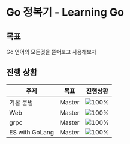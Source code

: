 # Go 정복기 - Learning Go

## 목표
Go 언어의 모든것을 뜯어보고 사용해보자

## 진행 상황
| 주제             | 목표     | 진행상황                                |
|----------------|--------|-------------------------------------|
| 기본 문법          | Master | ![100%](https://progress-bar.dev/100) |
| Web            | Master | ![100%](https://progress-bar.dev/100) |
| grpc           | Master | ![100%](https://progress-bar.dev/100)   |
| ES with GoLang | Master | ![100%](https://progress-bar.dev/100)   |
